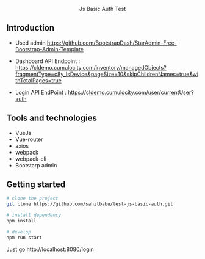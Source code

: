 <p align="center">
  Js Basic Auth Test
</p>



## Introduction

- Used admin https://github.com/BootstrapDash/StarAdmin-Free-Bootstrap-Admin-Template

- Dashboard API Endpoint :  https://cldemo.cumulocity.com/inventory/managedObjects?fragmentType=c8y_IsDevice&pageSize=10&skipChildrenNames=true&withTotalPages=true

- Login API EndPoint :  https://cldemo.cumulocity.com/user/currentUser?auth


## Tools and technologies 

- VueJs
- Vue-router
- axios
- webpack
- webpack-cli
- Bootstarp admin


## Getting started

```bash
# clone the project
git clone https://github.com/sahilbabu/test-js-basic-auth.git

# install dependency
npm install

# develop
npm run start
```

Just go http://localhost:8080/login

